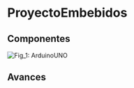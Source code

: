 # ProyectoEmbebidos

## Componentes
![Fig_1: ArduinoUNO](https://github.com/u201712431/ProyectoEmbebidos/blob/main/Imagenes/ArduinoUNO.jpg|width=40)

## Avances

